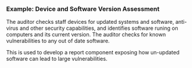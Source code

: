 ### Example:  Device and Software Version Assessment

The auditor checks staff devices for updated systems and software, anti-virus and other security capabilities, and identifies software runing on computers and its current version.  The auditor checks for known vulnerabilities to any out of date software.

This is used to develop a report component exposing how un-updated software can lead to large vulnerabilities.